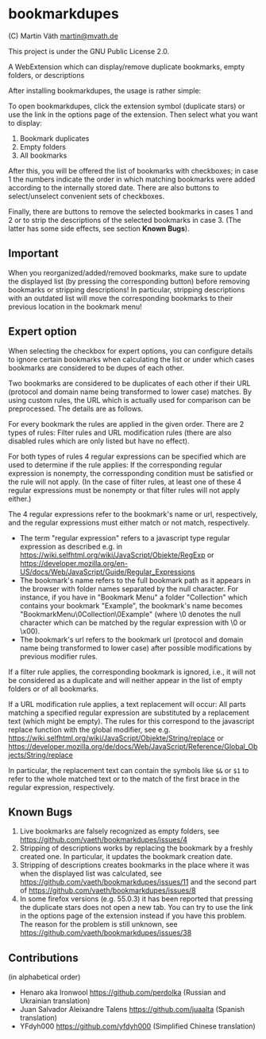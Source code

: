 # bookmarkdupes

(C) Martin Väth <martin@mvath.de>

This project is under the GNU Public License 2.0.

A WebExtension which can display/remove duplicate bookmarks, empty folders, or descriptions

After installing bookmarkdupes, the usage is rather simple:

To open bookmarkdupes, click the extension symbol (duplicate stars) or
use the link in the options page of the extension.
Then select what you want to display:

1. Bookmark duplicates
2. Empty folders
3. All bookmarks

After this, you will be offered the list of bookmarks with checkboxes;
in case 1 the numbers indicate the order in which matching bookmarks
were added according to the internally stored date.
There are also buttons to select/unselect convenient sets of checkboxes.

Finally, there are buttons to remove the selected bookmarks in cases 1 and 2
or to strip the descriptions of the selected bookmarks in case 3.
(The latter has some side effects, see section **Known Bugs**).

## Important

When you reorganized/added/removed bookmarks, make sure to update the
displayed list (by pressing the corresponding button) before removing
bookmarks or stripping descriptions!
In particular, stripping descriptions with an outdated list will move
the corresponding bookmarks to their previous location in the bookmark menu!

## Expert option

When selecting the checkbox for expert options, you can configure details to
ignore certain bookmarks when calculating the list or under which cases
bookmarks are considered to be dupes of each other.

Two bookmarks are considered to be duplicates of each other if their URL
(protocol and domain name being transformed to lower case) matches.
By using custom rules, the URL which is actually used for comparison can
be preprocessed. The details are as follows.

For every bookmark the rules are applied in the given order.
There are 2 types of rules: Filter rules and URL modification rules
(there are also disabled rules which are only listed but have no effect).

For both types of rules 4 regular expressions can be specified which are used
to determine if the rule applies: If the corresponding regular expression is
nonempty, the corressponding condition must be satisfied or the rule will not
apply. (In the case of filter rules, at least one of these 4 regular
expressions must be nonempty or that filter rules will not apply either.)

The 4 regular expressions refer to the bookmark's name or url, respectively,
and the regular expressions must either match or not match, respectively.

- The term "regular expression" refers to a javascript type regular expression
  as described e.g. in
  https://wiki.selfhtml.org/wiki/JavaScript/Objekte/RegExp
  or
  https://developer.mozilla.org/en-US/docs/Web/JavaScript/Guide/Regular_Expressions
- The bookmark's name refers to the full bookmark path as it appears in the
  browser with folder names separated by the null character.
  For instance, if you have in "Bookmark Menu" a folder "Collection"
  which contains your bookmark "Example", the bookmark's name becomes
  "BookmarkMenu\0Collection\0Example" (where \0 denotes the null character
  which can be matched by the regular expression with \0 or \x00).
- The bookmark's url refers to the bookmark url (protocol and domain name
  being transformed to lower case) after possible modifications by previous
  modifier rules.

If a filter rule applies, the corresponding bookmark is ignored, i.e.,
it will not be considered as a duplicate and will neither appear in the
list of empty folders or of all bookmarks.

If a URL modification rule applies, a text replacement will occur:
All parts matching a specified regular expression are substituted by a
replacement text (which might be empty).
The rules for this correspond to the javascript replace function with the
global modifier, see e.g.
https://wiki.selfhtml.org/wiki/JavaScript/Objekte/String/replace
or
https://developer.mozilla.org/de/docs/Web/JavaScript/Reference/Global_Objects/String/replace

In particular, the replacement text can contain the symbols like
```$&``` or ```$1``` to refer to the whole matched text or to the
match of the first brace in the regular expression, respectively.

## Known Bugs

1. Live bookmarks are falsely recognized as empty folders, see
   https://github.com/vaeth/bookmarkdupes/issues/4
2. Stripping of descriptions works by replacing the bookmark by a freshly
   created one. In particular, it updates the bookmark creation date.
3. Stripping of descriptions creates bookmarks in the place where it was when
   the displayed list was calculated, see
   https://github.com/vaeth/bookmarkdupes/issues/11 and the second part of
   https://github.com/vaeth/bookmarkdupes/issues/8
4. In some firefox versions (e.g. 55.0.3) it has been reported that pressing
   the duplicate stars does not open a new tab. You can try to use the link
   in the options page of the extension instead if you have this problem.
   The reason for the problem is still unknown, see
   https://github.com/vaeth/bookmarkdupes/issues/38

## Contributions

(in alphabetical order)

- Henaro aka Ironwool https://github.com/perdolka (Russian and Ukrainian translation)
- Juan Salvador Aleixandre Talens https://github.com/juaalta (Spanish translation)
- YFdyh000 <yfdyh000 at gmail.com> https://github.com/yfdyh000 (Simplified Chinese translation)
